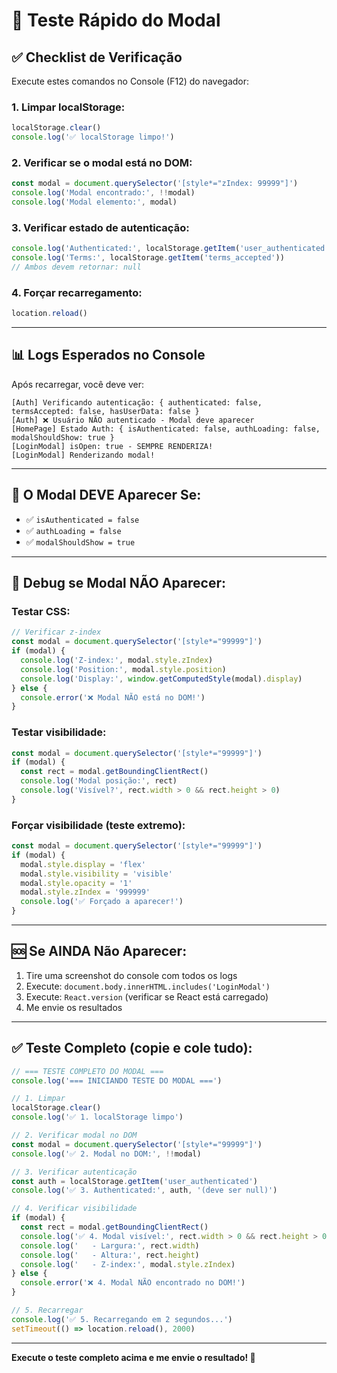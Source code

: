 # 🧪 Teste Rápido do Modal

## **✅ Checklist de Verificação**

Execute estes comandos no Console (F12) do navegador:

### **1. Limpar localStorage:**
```javascript
localStorage.clear()
console.log('✅ localStorage limpo!')
```

### **2. Verificar se o modal está no DOM:**
```javascript
const modal = document.querySelector('[style*="zIndex: 99999"]')
console.log('Modal encontrado:', !!modal)
console.log('Modal elemento:', modal)
```

### **3. Verificar estado de autenticação:**
```javascript
console.log('Authenticated:', localStorage.getItem('user_authenticated'))
console.log('Terms:', localStorage.getItem('terms_accepted'))
// Ambos devem retornar: null
```

### **4. Forçar recarregamento:**
```javascript
location.reload()
```

---

## **📊 Logs Esperados no Console**

Após recarregar, você deve ver:

```
[Auth] Verificando autenticação: { authenticated: false, termsAccepted: false, hasUserData: false }
[Auth] ❌ Usuário NÃO autenticado - Modal deve aparecer
[HomePage] Estado Auth: { isAuthenticated: false, authLoading: false, modalShouldShow: true }
[LoginModal] isOpen: true - SEMPRE RENDERIZA!
[LoginModal] Renderizando modal!
```

---

## **🎯 O Modal DEVE Aparecer Se:**

- ✅ `isAuthenticated = false`
- ✅ `authLoading = false`
- ✅ `modalShouldShow = true`

---

## **🔴 Debug se Modal NÃO Aparecer:**

### **Testar CSS:**
```javascript
// Verificar z-index
const modal = document.querySelector('[style*="99999"]')
if (modal) {
  console.log('Z-index:', modal.style.zIndex)
  console.log('Position:', modal.style.position)
  console.log('Display:', window.getComputedStyle(modal).display)
} else {
  console.error('❌ Modal NÃO está no DOM!')
}
```

### **Testar visibilidade:**
```javascript
const modal = document.querySelector('[style*="99999"]')
if (modal) {
  const rect = modal.getBoundingClientRect()
  console.log('Modal posição:', rect)
  console.log('Visível?', rect.width > 0 && rect.height > 0)
}
```

### **Forçar visibilidade (teste extremo):**
```javascript
const modal = document.querySelector('[style*="99999"]')
if (modal) {
  modal.style.display = 'flex'
  modal.style.visibility = 'visible'
  modal.style.opacity = '1'
  modal.style.zIndex = '999999'
  console.log('✅ Forçado a aparecer!')
}
```

---

## **🆘 Se AINDA Não Aparecer:**

1. Tire uma screenshot do console com todos os logs
2. Execute: `document.body.innerHTML.includes('LoginModal')`
3. Execute: `React.version` (verificar se React está carregado)
4. Me envie os resultados

---

## **✅ Teste Completo (copie e cole tudo):**

```javascript
// === TESTE COMPLETO DO MODAL ===
console.log('=== INICIANDO TESTE DO MODAL ===')

// 1. Limpar
localStorage.clear()
console.log('✅ 1. localStorage limpo')

// 2. Verificar modal no DOM
const modal = document.querySelector('[style*="99999"]')
console.log('✅ 2. Modal no DOM:', !!modal)

// 3. Verificar autenticação
const auth = localStorage.getItem('user_authenticated')
console.log('✅ 3. Authenticated:', auth, '(deve ser null)')

// 4. Verificar visibilidade
if (modal) {
  const rect = modal.getBoundingClientRect()
  console.log('✅ 4. Modal visível:', rect.width > 0 && rect.height > 0)
  console.log('   - Largura:', rect.width)
  console.log('   - Altura:', rect.height)
  console.log('   - Z-index:', modal.style.zIndex)
} else {
  console.error('❌ 4. Modal NÃO encontrado no DOM!')
}

// 5. Recarregar
console.log('✅ 5. Recarregando em 2 segundos...')
setTimeout(() => location.reload(), 2000)
```

---

**Execute o teste completo acima e me envie o resultado! 🚀**
